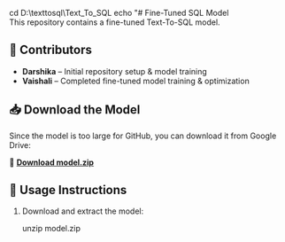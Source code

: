 cd D:\texttosql\Text_To_SQL
echo "# Fine-Tuned SQL Model  
This repository contains a fine-tuned Text-To-SQL model.
## 👥 Contributors  
- **Darshika** – Initial repository setup & model training  
- **Vaishali** – Completed fine-tuned model training & optimization  


## 📥 Download the Model  
Since the model is too large for GitHub, you can download it from Google Drive:

🔗 **[Download model.zip](https://drive.google.com/file/d/1mk1nYWrcQjWVtjTEKj1VvjYNWe6VQNMC/view?usp=drive_link)**

## 📝 Usage Instructions  
1. Download and extract the model:  
   
   unzip model.zip
   
